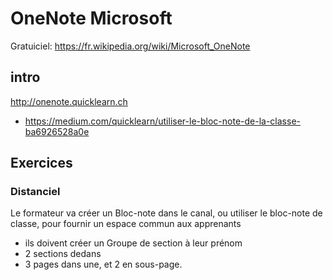 # OneNote Microsoft
Gratuiciel: https://fr.wikipedia.org/wiki/Microsoft_OneNote

## intro
http://onenote.quicklearn.ch
* https://medium.com/quicklearn/utiliser-le-bloc-note-de-la-classe-ba6926528a0e

## Exercices
### Distanciel
Le formateur va créer un Bloc-note dans le canal, ou utiliser le bloc-note de classe, pour fournir un espace commun aux apprenants
* ils doivent créer un Groupe de section à leur prénom
* 2 sections dedans
* 3 pages dans une, et 2 en sous-page.
